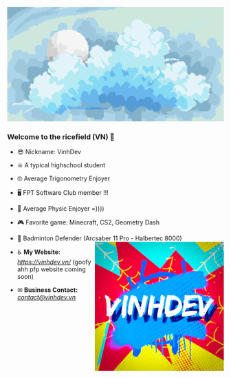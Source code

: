 ![](https://github.com/MaiDinhVinh/MaiDinhVinh/blob/main/sky2.png)






### Welcome to the ricefield (VN) 👋
- 😎 Nickname: VinhDev
- ☠ A typical highschool student
- 🤓 Average Trigonometry Enjoyer
- 🖥 FPT Software Club member !!!
- 🍎 Average Physic Enjoyer =))))
- 🎮 Favorite game: Minecraft, CS2, Geometry Dash
- 🏸 Badminton Defender (Arcsaber 11 Pro - Halbertec 8000)                       <img align="right" width="300" height="300" src="https://github.com/MaiDinhVinh/MaiDinhVinh/blob/main/image0.gif">





- ♿ __My Website:__ *https://vinhdev.vn/* (goofy ahh pfp website coming soon)
- ✉ __Business Contact:__ *contact@vinhdev.vn*









